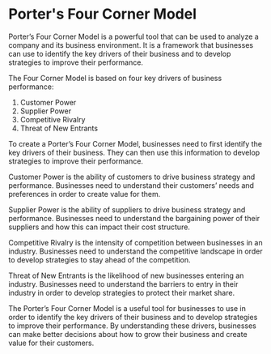 # Porter's Four Corner Model

Porter’s Four Corner Model is a powerful tool that can be used to analyze a company and its business environment. It is a framework that businesses can use to identify the key drivers of their business and to develop strategies to improve their performance.

The Four Corner Model is based on four key drivers of business performance:

1. Customer Power
2. Supplier Power
3. Competitive Rivalry
4. Threat of New Entrants

To create a Porter’s Four Corner Model, businesses need to first identify the key drivers of their business. They can then use this information to develop strategies to improve their performance.

Customer Power is the ability of customers to drive business strategy and performance. Businesses need to understand their customers’ needs and preferences in order to create value for them.

Supplier Power is the ability of suppliers to drive business strategy and performance. Businesses need to understand the bargaining power of their suppliers and how this can impact their cost structure.

Competitive Rivalry is the intensity of competition between businesses in an industry. Businesses need to understand the competitive landscape in order to develop strategies to stay ahead of the competition.

Threat of New Entrants is the likelihood of new businesses entering an industry. Businesses need to understand the barriers to entry in their industry in order to develop strategies to protect their market share.

The Porter’s Four Corner Model is a useful tool for businesses to use in order to identify the key drivers of their business and to develop strategies to improve their performance. By understanding these drivers, businesses can make better decisions about how to grow their business and create value for their customers.

